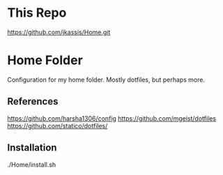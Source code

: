 # This Repo
https://github.com/jkassis/Home.git

# Home Folder
Configuration for my home folder. Mostly dotfiles, but perhaps more.

## References
https://github.com/harsha1306/config
https://github.com/mgeist/dotfiles
https://github.com/statico/dotfiles/


## Installation
./Home/install.sh
